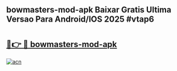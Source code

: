 ## bowmasters-mod-apk Baixar Gratis Ultima Versao Para Android/IOS 2025 #vtap6

# <h2><a href="https://ainizakaria.my?title=bowmasters-mod-apk&ref=20M">🔗👉 🔴 bowmasters-mod-apk</a></h2>

[![acn](https://github.com/user-attachments/assets/0f9c940e-d8b0-45ae-aac7-cd30a18b3e1c)](https://ainizakaria.my?title=bowmasters-mod-apk&ref=20M)


